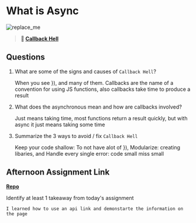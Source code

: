 # What is Async

![replace_me](https://codeworks.blob.core.windows.net/public/assets/img/illustrations/placeholder.svg)

> **📖 [Callback Hell](https://codeworksacademy.com/fs-student-guide/resources/wk4/01-Callbacks)**

## Questions

1. What are some of the signs and causes of `Callback Hell`?

    When you see }), and many of them. Callbacks are the name of a convention for using JS functions, also callbacks take time to produce a result

2. What does the asynchronous mean and how are callbacks involved?

    Just means taking time, most functions return a result quickly, but with async it just means taking some time 

3. Summarize the 3 ways to avoid / fix `Callback Hell`

    Keep your code shallow: To not have alot of }), Modularize: creating libaries, and Handle every single error: code small miss small

## Afternoon Assignment Link

**[Repo](https://github.com/katie-mccauley/trivia)**

Identify at least 1 takeaway from today's assignment

    I learned how to use an api link and demonstarte the information on the page
